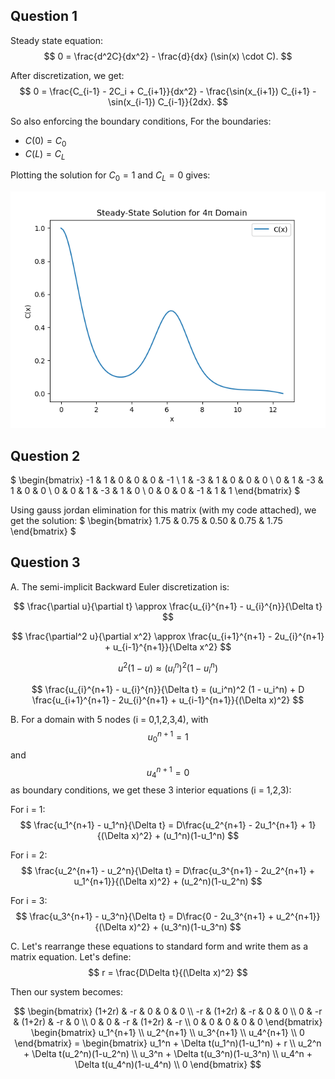 ## Question 1
Steady state equation:
$$
0 = \frac{d^2C}{dx^2} - \frac{d}{dx} (\sin(x) \cdot C).
$$

After discretization, we get:
$$
0 = \frac{C_{i-1} - 2C_i + C_{i+1}}{dx^2} - \frac{\sin(x_{i+1}) C_{i+1} - \sin(x_{i-1}) C_{i-1}}{2dx}.
$$

So also enforcing the boundary conditions,
For the boundaries:
- $C(0) = C_0$
- $C(L) = C_L$

Plotting the solution for $C_0 = 1$ and $C_L = 0$ gives:

![Steady State](./steady_state.png)
## Question 2
$
\begin{bmatrix}
-1 & 1 & 0 & 0 & 0 & -1 \\
1 & -3 & 1 & 0 & 0 & 0 \\
0 & 1 & -3 & 1 & 0 & 0 \\
0 & 0 & 1 & -3 & 1 & 0 \\
0 & 0 & 0 & -1 & 1 & 1
\end{bmatrix}
$

Using gauss jordan elimination for this matrix (with my code attached), we get the solution:
$
\begin{bmatrix}
1.75 & 0.75 & 0.50 & 0.75 & 1.75
\end{bmatrix}
$




## Question 3
A. The semi-implicit Backward Euler discretization is:

$$
\frac{\partial u}{\partial t} \approx \frac{u_{i}^{n+1} - u_{i}^{n}}{\Delta t}
$$

$$
\frac{\partial^2 u}{\partial x^2} \approx \frac{u_{i+1}^{n+1} - 2u_{i}^{n+1} + u_{i-1}^{n+1}}{\Delta x^2}
$$

$$
u^2 (1 - u) \approx (u_i^n)^2 (1 - u_i^n)
$$

$$
\frac{u_{i}^{n+1} - u_{i}^{n}}{\Delta t} = (u_i^n)^2 (1 - u_i^n) + D \frac{u_{i+1}^{n+1} - 2u_{i}^{n+1} + u_{i-1}^{n+1}}{(\Delta x)^2}
$$


B. For a domain with 5 nodes (i = 0,1,2,3,4), with $$u_0^{n+1} = 1$$ and $$u_4^{n+1} = 0$$ as boundary conditions, we get these 3 interior equations (i = 1,2,3):

For i = 1:
$$
\frac{u_1^{n+1} - u_1^n}{\Delta t} = D\frac{u_2^{n+1} - 2u_1^{n+1} + 1}{(\Delta x)^2} + (u_1^n)(1-u_1^n)
$$

For i = 2:
$$
\frac{u_2^{n+1} - u_2^n}{\Delta t} = D\frac{u_3^{n+1} - 2u_2^{n+1} + u_1^{n+1}}{(\Delta x)^2} + (u_2^n)(1-u_2^n)
$$

For i = 3:
$$
\frac{u_3^{n+1} - u_3^n}{\Delta t} = D\frac{0 - 2u_3^{n+1} + u_2^{n+1}}{(\Delta x)^2} + (u_3^n)(1-u_3^n)
$$

C. Let's rearrange these equations to standard form and write them as a matrix equation. Let's define:
$$
r = \frac{D\Delta t}{(\Delta x)^2}
$$

Then our system becomes:

$$
\begin{bmatrix} 
(1+2r) & -r & 0 & 0 & 0 \\
-r & (1+2r) & -r & 0 & 0 \\
0 & -r & (1+2r) & -r & 0 \\
0 & 0 & -r & (1+2r) & -r \\
0 & 0 & 0 & 0 & 0
\end{bmatrix}
\begin{bmatrix}
u_1^{n+1} \\
u_2^{n+1} \\
u_3^{n+1} \\
u_4^{n+1} \\
0
\end{bmatrix} = 
\begin{bmatrix}
u_1^n + \Delta t(u_1^n)(1-u_1^n) + r \\
u_2^n + \Delta t(u_2^n)(1-u_2^n) \\
u_3^n + \Delta t(u_3^n)(1-u_3^n) \\
u_4^n + \Delta t(u_4^n)(1-u_4^n) \\
0
\end{bmatrix}
$$